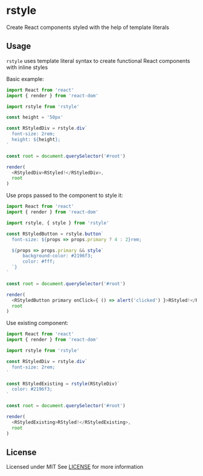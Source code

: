 # rstyle

Create React components styled with the help of template literals

## Usage

`rstyle` uses template literal syntax to create functional React components with inline styles

Basic example:

```javascript
import React from 'react'
import { render } from 'react-dom'

import rstyle from 'rstyle'

const height = '50px'

const RStyledDiv = rstyle.div`
  font-size: 2rem;
  height: ${height};
`

const root = document.querySelector('#root')

render(
  <RStyledDiv>RStyled!</RStyledDiv>,
  root
)

```

Use props passed to the component to style it:

```javascript
import React from 'react'
import { render } from 'react-dom'

import rstyle, { style } from 'rstyle'

const RStyledButton = rstyle.button`
  font-size: ${props => props.primary ? 4 : 2}rem;

  ${props => props.primary && style`
	  background-color: #2196f3;
	  color: #fff;
  `}
`

const root = document.querySelector('#root')

render(
  <RStyledButton primary onClick={ () => alert('clicked') }>RStyled!</RStyledButton>,
  root
)

```

Use existing component:

```javascript
import React from 'react'
import { render } from 'react-dom'

import rstyle from 'rstyle'

const RStyledDiv = rstyle.div`
  font-size: 2rem;
`

const RStyledExisting = rstyle(RStyleDiv)`
  color: #2196f3;
`

const root = document.querySelector('#root')

render(
  <RStyledExisting>RStyled!</RStyledExisting>,
  root
)

```

## License

Licensed under MIT
See [LICENSE](../blob/master/LICENSE) for more information